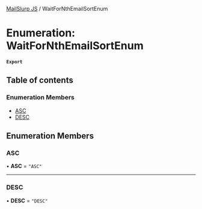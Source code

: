[MailSlurp JS](../README.md) / WaitForNthEmailSortEnum

# Enumeration: WaitForNthEmailSortEnum

**`Export`**

## Table of contents

### Enumeration Members

- [ASC](WaitForNthEmailSortEnum.md#asc)
- [DESC](WaitForNthEmailSortEnum.md#desc)

## Enumeration Members

### ASC

• **ASC** = ``"ASC"``

___

### DESC

• **DESC** = ``"DESC"``
